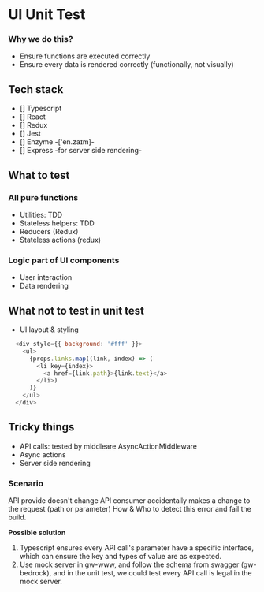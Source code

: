 # UI Unit Test

### Why we do this?

- Ensure functions are executed correctly
- Ensure every data is rendered correctly (functionally, not visually)

## Tech stack

- [] Typescript
- [] React
- [] Redux
- [] Jest
- [] Enzyme -['en.zaɪm]-
- [] Express -for server side rendering-

## What to test

### All pure functions

- Utilities: TDD
- Stateless helpers: TDD
- Reducers (Redux)
- Stateless actions (redux)

### Logic part of UI components

- User interaction
- Data rendering

## What not to test in unit test

- UI layout & styling

```javascript
  <div style={{ background: '#fff' }}>
    <ul>
      {props.links.map((link, index) => (
        <li key={index}>
          <a href={link.path}>{link.text}</a>
        </li>)
      )}
    </ul>
  </div>
```

## Tricky things

- API calls: tested by middleare AsyncActionMiddleware
- Async actions
- Server side rendering

### Scenario
API provide doesn't change
API consumer accidentally makes a change to the request (path or parameter)
How & Who to detect this error and fail the build.

**Possible solution**
1. Typescript ensures every API call's parameter have a specific interface, which can ensure the key and types of value are as expected.
1. Use mock server in gw-www, and follow the schema from swagger (gw-bedrock), and in the unit test, we could test every API call is legal in the mock server.
